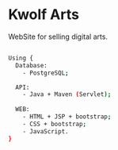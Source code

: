 # Kwolf Arts
WebSite for selling digital arts.

```bash

Using {
  Database:
    - PostgreSQL;

  API:
    - Java + Maven (Servlet);
    
  WEB:
    - HTML + JSP + bootstrap;
    - CSS + bootstrap;
    - JavaScript.
}

```
